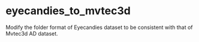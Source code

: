 # eyecandies_to_mvtec3d
Modify the folder format of Eyecandies dataset to be consistent with that of Mvtec3d AD dataset.
